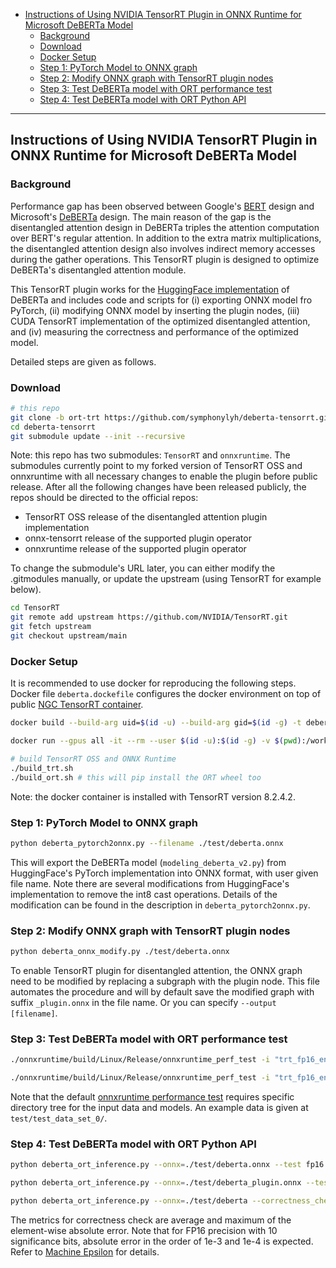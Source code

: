 
- [Instructions of Using NVIDIA TensorRT Plugin in ONNX Runtime for Microsoft DeBERTa Model](#instructions-of-using-nvidia-tensorrt-plugin-in-onnx-runtime-for-microsoft-deberta-model)
  - [Background](#background)
  - [Download](#download)
  - [Docker Setup](#docker-setup)
  - [Step 1: PyTorch Model to ONNX graph](#step-1-pytorch-model-to-onnx-graph)
  - [Step 2: Modify ONNX graph with TensorRT plugin nodes](#step-2-modify-onnx-graph-with-tensorrt-plugin-nodes)
  - [Step 3: Test DeBERTa model with ORT performance test](#step-3-test-deberta-model-with-ort-performance-test)
  - [Step 4: Test DeBERTa model with ORT Python API](#step-4-test-deberta-model-with-ort-python-api)

***

## Instructions of Using NVIDIA TensorRT Plugin in ONNX Runtime for Microsoft DeBERTa Model

### Background
Performance gap has been observed between Google's [BERT](https://arxiv.org/abs/1810.04805) design and Microsoft's [DeBERTa](https://arxiv.org/abs/2006.03654) design. The main reason of the gap is the disentangled attention design in DeBERTa triples the attention computation over BERT's regular attention. In addition to the extra matrix multiplications, the disentangled attention design also involves indirect memory accesses during the gather operations. This TensorRT plugin is designed to optimize DeBERTa's disentangled attention module.

This TensorRT plugin works for the [HuggingFace implementation](https://github.com/huggingface/transformers/tree/main/src/transformers/models/deberta_v2) of DeBERTa and includes code and scripts for (i) exporting ONNX model fro PyTorch, (ii) modifying ONNX model by inserting the plugin nodes, (iii) CUDA TensorRT implementation of the optimized disentangled attention, and (iv) measuring the correctness and performance of the optimized model.

Detailed steps are given as follows.

### Download
```bash
# this repo
git clone -b ort-trt https://github.com/symphonylyh/deberta-tensorrt.git
cd deberta-tensorrt
git submodule update --init --recursive
```

Note: this repo has two submodules: `TensorRT` and `onnxruntime`. The submodules currently point to my forked version of TensorRT OSS and onnxruntime with all necessary changes to enable the plugin before public release. After all the following changes have been released publicly, the repos should be directed to the official repos:
* TensorRT OSS release of the disentangled attention plugin implementation
* onnx-tensorrt release of the supported plugin operator
* onnxruntime release of the supported plugin operator

To change the submodule's URL later, you can either modify the .gitmodules manually, or update the upstream (using TensorRT for example below).

```bash
cd TensorRT
git remote add upstream https://github.com/NVIDIA/TensorRT.git 
git fetch upstream
git checkout upstream/main
```

### Docker Setup
It is recommended to use docker for reproducing the following steps. Docker file `deberta.dockefile` configures the docker environment on top of public [NGC TensorRT container](https://catalog.ngc.nvidia.com/orgs/nvidia/containers/tensorrt).

```bash
docker build --build-arg uid=$(id -u) --build-arg gid=$(id -g) -t deberta:latest -f deberta.dockerfile . # this only needs be done once on the same machine

docker run --gpus all -it --rm --user $(id -u):$(id -g) -v $(pwd):/workspace/ deberta:latest # run the docker (sudo password: nvidia)

# build TensorRT OSS and ONNX Runtime
./build_trt.sh
./build_ort.sh # this will pip install the ORT wheel too
```

Note: the docker container is installed with TensorRT version 8.2.4.2.

### Step 1: PyTorch Model to ONNX graph
```bash
python deberta_pytorch2onnx.py --filename ./test/deberta.onnx
```

This will export the DeBERTa model (`modeling_deberta_v2.py`) from HuggingFace's PyTorch implementation into ONNX format, with user given file name. Note there are several modifications from HuggingFace's implementation to remove the int8 cast operations. Details of the modification can be found in the description in `deberta_pytorch2onnx.py`.

### Step 2: Modify ONNX graph with TensorRT plugin nodes
```bash
python deberta_onnx_modify.py ./test/deberta.onnx
```
To enable TensorRT plugin for disentangled attention, the ONNX graph need to be modified by replacing a subgraph with the plugin node. This file automates the procedure and will by default save the modified graph with suffix `_plugin.onnx` in the file name. Or you can specify `--output [filename]`.

### Step 3: Test DeBERTa model with ORT performance test
```bash
./onnxruntime/build/Linux/Release/onnxruntime_perf_test -i "trt_fp16_enable|true" -t 10 -e tensorrt ./test/deberta.onnx | tee ./test/deberta.log

./onnxruntime/build/Linux/Release/onnxruntime_perf_test -i "trt_fp16_enable|true" -t 10 -e tensorrt ./test/deberta_plugin.onnx | tee ./test/deberta_plugin.log
```

Note that the default [onnxruntime performance test](https://github.com/microsoft/onnxruntime/tree/master/onnxruntime/test/perftest) requires specific directory tree for the input data and models. An example data is given at `test/test_data_set_0/`.

### Step 4: Test DeBERTa model with ORT Python API
```bash
python deberta_ort_inference.py --onnx=./test/deberta.onnx --test fp16

python deberta_ort_inference.py --onnx=./test/deberta_plugin.onnx --test fp16

python deberta_ort_inference.py --onnx=./test/deberta --correctness_check fp16 # correctness check
```

The metrics for correctness check are average and maximum of the element-wise absolute error. Note that for FP16 precision with 10 significance bits, absolute error in the order of 1e-3 and 1e-4 is expected. Refer to [Machine Epsilon](https://en.wikipedia.org/wiki/Machine_epsilon) for details. 



